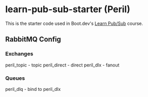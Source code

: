 # learn-pub-sub-starter (Peril)

This is the starter code used in Boot.dev's [Learn Pub/Sub](https://learn.boot.dev/learn-pub-sub) course.


## RabbitMQ Config
### Exchanges
peril_topic - topic
peril_direct - direct
peril_dlx - fanout

### Queues
peril_dlq - bind to peril_dlx